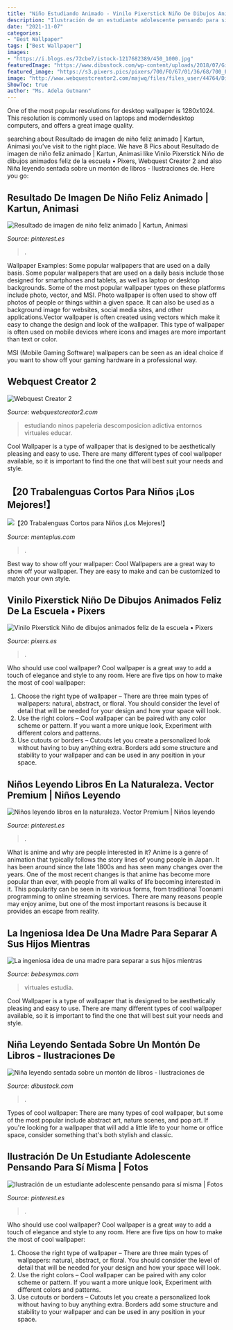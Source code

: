 ```yaml
---
title: "Niño Estudiando Animado - Vinilo Pixerstick Niño De Dibujos Animados Feliz De La Escuela • Pixers"
description: "Ilustración de un estudiante adolescente pensando para sí misma"
date: "2021-11-07"
categories:
- "Best Wallpaper"
tags: ["Best Wallpaper"]
images:
- "https://i.blogs.es/72cbe7/istock-1217682389/450_1000.jpg"
featuredImage: "https://www.dibustock.com/wp-content/uploads/2018/07/Girl-reading-sitting-on-a-pile-of-books.jpg"
featured_image: "https://s3.pixers.pics/pixers/700/FO/67/01/36/68/700_FO67013668_b33f279013838639881637b1a086e38e.jpg"
image: "http://www.webquestcreator2.com/majwq/files/files_user/44764/Dibujos-de-Niños-Estudiando.jpg"
ShowToc: true
author: "Ms. Adela Gutmann"
---
```



One of the most popular resolutions for desktop wallpaper is 1280x1024. This resolution is commonly used on laptops and moderndesktop computers, and offers a great image quality.

	

		
searching about Resultado de imagen de niño feliz animado | Kartun, Animasi you've visit to the right place. We have 8 Pics about Resultado de imagen de niño feliz animado | Kartun, Animasi like Vinilo Pixerstick Niño de dibujos animados feliz de la escuela • Pixers, Webquest Creator 2 and also Niña leyendo sentada sobre un montón de libros - Ilustraciones de. Here you go:
		
    
## Resultado De Imagen De Niño Feliz Animado | Kartun, Animasi

<img loading=lazy src="https://i.pinimg.com/736x/dd/94/c1/dd94c10d572288cba2dfd8fa01dbf1cb.jpg" onerror="this.onerror=null;this.src='https://tse4.mm.bing.net/th?id=OIP.wbw4tD1pLIR8jS0DneOQ9gAAAA&amp;pid=15.1';" alt="Resultado de imagen de niño feliz animado | Kartun, Animasi">

_Source: pinterest.es_

>. 

	

Wallpaper Examples: Some popular wallpapers that are used on a daily basis.
Some popular wallpapers that are used on a daily basis include those designed for smartphones and tablets, as well as laptop or desktop backgrounds. Some of the most popular wallpaper types on these platforms include photo, vector, and MSI. 
Photo wallpaper is often used to show off photos of people or things within a given space. It can also be used as a background image for websites, social media sites, and other applications.Vector wallpaper is often created using vectors which make it easy to change the design and look of the wallpaper. This type of wallpaper is often used on mobile devices where icons and images are more important than text or color. 

MSI (Mobile Gaming Software) wallpapers can be seen as an ideal choice if you want to show off your gaming hardware in a professional way.

    
## Webquest Creator 2

<img loading=lazy src="http://www.webquestcreator2.com/majwq/files/files_user/44764/Dibujos-de-Niños-Estudiando.jpg" onerror="this.onerror=null;this.src='https://tse4.mm.bing.net/th?id=OIP.3ZUQmYZv8LCNwQXdqFqA6QHaEJ&amp;pid=15.1';" alt="Webquest Creator 2">

_Source: webquestcreator2.com_

>estudiando ninos papeleria descomposicion adictiva entornos virtuales educar. 

	

Cool Wallpaper is a type of wallpaper that is designed to be aesthetically pleasing and easy to use. There are many different types of cool wallpaper available, so it is important to find the one that will best suit your needs and style.

    
## 【20 Trabalenguas Cortos Para Niños ¡Los Mejores!】

<img loading=lazy src="https://menteplus.com/wp-content/uploads/2020/07/trabalengua-niños.jpg" onerror="this.onerror=null;this.src='https://tse3.mm.bing.net/th?id=OIP.stA3ZMSH4n9CWN8Q9tNjMgHaDt&amp;pid=15.1';" alt="【20 Trabalenguas Cortos para Niños ¡Los Mejores!】">

_Source: menteplus.com_

>. 

	

Best way to show off your wallpaper:
Cool Wallpapers are a great way to show off your wallpaper. They are easy to make and can be customized to match your own style.

    
## Vinilo Pixerstick Niño De Dibujos Animados Feliz De La Escuela • Pixers

<img loading=lazy src="https://s3.pixers.pics/pixers/700/FO/67/01/36/68/700_FO67013668_b33f279013838639881637b1a086e38e.jpg" onerror="this.onerror=null;this.src='https://tse1.mm.bing.net/th?id=OIP.gjIe0JL8Mkps9Zi6-Dkp1wHaKx&amp;pid=15.1';" alt="Vinilo Pixerstick Niño de dibujos animados feliz de la escuela • Pixers">

_Source: pixers.es_

>. 

	

Who should use cool wallpaper?
Cool wallpaper is a great way to add a touch of elegance and style to any room. Here are five tips on how to make the most of cool wallpaper: 
1) Choose the right type of wallpaper – There are three main types of wallpapers: natural, abstract, or floral. You should consider the level of detail that will be needed for your design and how your space will look. 
2) Use the right colors – Cool wallpaper can be paired with any color scheme or pattern. If you want a more unique look, Experiment with different colors and patterns. 
3) Use cutouts or borders – Cutouts let you create a personalized look without having to buy anything extra. Borders add some structure and stability to your wallpaper and can be used in any position in your space.

    
## Niños Leyendo Libros En La Naturaleza. Vector Premium | Niños Leyendo

<img loading=lazy src="https://i.pinimg.com/736x/7c/4b/81/7c4b81777b9a3d09d1691fd3b6125aed.jpg" onerror="this.onerror=null;this.src='https://tse1.mm.bing.net/th?id=OIP.MA98XBr0t7y9rplvi75PlAHaE7&amp;pid=15.1';" alt="Niños leyendo libros en la naturaleza. Vector Premium | Niños leyendo">

_Source: pinterest.es_

>. 

	

What is anime and why are people interested in it?
Anime is a genre of animation that typically follows the story lines of young people in Japan. It has been around since the late 1800s and has seen many changes over the years. One of the most recent changes is that anime has become more popular than ever, with people from all walks of life becoming interested in it. This popularity can be seen in its various forms, from traditional Toonami programming to online streaming services. There are many reasons people may enjoy anime, but one of the most important reasons is because it provides an escape from reality.

    
## La Ingeniosa Idea De Una Madre Para Separar A Sus Hijos Mientras

<img loading=lazy src="https://i.blogs.es/72cbe7/istock-1217682389/450_1000.jpg" onerror="this.onerror=null;this.src='https://tse3.mm.bing.net/th?id=OIP.89hr601ENsOHHzfo1ng_UwAAAA&amp;pid=15.1';" alt="La ingeniosa idea de una madre para separar a sus hijos mientras">

_Source: bebesymas.com_

>virtuales estudia. 

	

Cool Wallpaper is a type of wallpaper that is designed to be aesthetically pleasing and easy to use. There are many different types of cool wallpaper available, so it is important to find the one that will best suit your needs and style.

    
## Niña Leyendo Sentada Sobre Un Montón De Libros - Ilustraciones De

<img loading=lazy src="https://www.dibustock.com/wp-content/uploads/2018/07/Girl-reading-sitting-on-a-pile-of-books.jpg" onerror="this.onerror=null;this.src='https://tse4.mm.bing.net/th?id=OIP.D8cK3ypjf_-Ob11P8Zb8YwHaMS&amp;pid=15.1';" alt="Niña leyendo sentada sobre un montón de libros - Ilustraciones de">

_Source: dibustock.com_

>. 

	

Types of cool wallpaper:
There are many types of cool wallpaper, but some of the most popular include abstract art, nature scenes, and pop art. If you're looking for a wallpaper that will add a little life to your home or office space, consider something that's both stylish and classic.

    
## Ilustración De Un Estudiante Adolescente Pensando Para Sí Misma | Fotos

<img loading=lazy src="https://i.pinimg.com/736x/6d/c1/59/6dc1598294608009009b961eb06c29fd.jpg" onerror="this.onerror=null;this.src='https://tse2.mm.bing.net/th?id=OIP.LCXkLxcHIJR9N-uS9-oKewAAAA&amp;pid=15.1';" alt="Ilustración de un estudiante adolescente pensando para sí misma | Fotos">

_Source: pinterest.es_

>. 

	

Who should use cool wallpaper?
Cool wallpaper is a great way to add a touch of elegance and style to any room. Here are five tips on how to make the most of cool wallpaper: 
1) Choose the right type of wallpaper – There are three main types of wallpapers: natural, abstract, or floral. You should consider the level of detail that will be needed for your design and how your space will look. 
2) Use the right colors – Cool wallpaper can be paired with any color scheme or pattern. If you want a more unique look, Experiment with different colors and patterns. 
3) Use cutouts or borders – Cutouts let you create a personalized look without having to buy anything extra. Borders add some structure and stability to your wallpaper and can be used in any position in your space.

